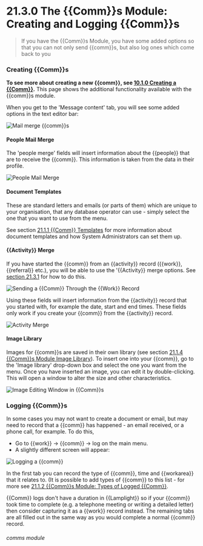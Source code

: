 # 21.3.0 The {{Comm}}s Module: Creating and Logging {{Comm}}s

> If you have the {{Comm}}s Module, you have some added options so that you can not only send {{comm}}s, but also log ones which come back to you



### Creating {{Comm}}s

**To see more about creating a new {{comm}}, see [10.1.0 Creating a {{Comm}}](/help/index/p/10.1.0).**  This page shows the additional functionality available with the {{comm}}s module.

When you get to the 'Message content' tab, you will see some added options in the text editor bar:

![Mail merge {{comm}}s](21.3.0b.png)

#### People Mail Merge

The 'people merge' fields will insert information about the {{people}} that are to receive the {{comm}}. This information is taken from the data in their profile.

![People Mail Merge](21.3.0a.png)

#### Document Templates

These are standard letters and emails (or parts of them) which are unique to your organisation, that any database operator can use - simply select the one that you want to use from the menu.  
   
See section [21.1.1 {{Comm}} Templates](/help/index/p/21.1.1) for more information about document templates and how System Administrators can set them up.

#### {{Activity}} Merge

If you have started the {{comm}} from an {{activity}} record ({{work}}, {{referral}} etc.), you will be able to use the '{{Activity}} merge options.  See [section 21.3.1](/help/index/p/21.3.1) for how to do this.
  
  ![Sending a {{Comm}} Through the {{Work}} Record](21.3.0c.png)
  
Using these fields will insert information from the {{activity}} record that you started with, for example the date, start and end times.  These fields only work if you create your {{comm}} from the {{activity}} record.
  
  ![Activity Merge](21.3.0d.png)
  
#### Image Library

Images for {{comm}}s are saved in their own library (see section [21.1.4 {{Comm}}s Module Image Library](/help/index/p/21.1.4)).  To insert one into your {{comm}}, go to the 'Image library' drop-down box and select the one you want from the menu.  Once you have inserted an image, you can edit it by double-clicking. This will open a window to alter the size and other characteristics. 

![Image Editing Window in {{Comm}}s](21.3.0e.png)

### Logging {{Comm}}s  

In some cases you may not want to create a document or email, but may need to record that a {{comm}} has happened - an email received, or a phone call, for example.  To do this,

- Go to {{work}} -> {{comm}} -> log on the main menu. 
- A slightly different screen will appear:

![Logging a {{comm}}](89a.png)

In the first tab you can record the type of {{comm}}, time and {{workarea}} that it relates to. (It is possible to add types of {{comm}} to this list - for more see [21.1.2 {{Comm}}s Module: Types of Logged {{Comm}}](/help/index/p/21.1.2).

{{Comm}} logs don't have a duration in {{Lamplight}} so if your {{comm}} took time to complete (e.g. a telephone meeting or writing a detailed letter) then consider capturing it as a {{work}} record instead.  The remaining tabs are all filled out in the same way as you would complete a normal {{comm}} record.


###### comms module
